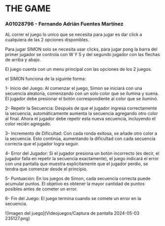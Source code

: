 # THE GAME
### A01028796 - Fernando Adrián Fuentes Martínez


AL correr el juego lo unico que se necesita para jugar es dar click a cualquiera de las 2 opciones disponibles.

Para jugar SIMON solo se necesita usar clicks, para jugar pong la barra del primer jugador se controla con W Y S y del segundo jugador con las flechas de arriba y abajo.

El juego cuenta con un menu principal con las opciones de los 2 juegos.

el SIMON funciona de la siguinte forma:

1- Inicio del Juego: Al comenzar el juego, Simon se iniciará con una secuencia aleatoria, comenzando con un solo color que se ilumina y suena. El jugador debe presionar el botón correspondiente al color que se iluminó.

2- Repetir la Secuencia: Después de que el jugador ingresa correctamente la secuencia, automáticamente aumenta la secuencia agregando otro color al final. Ahora el jugador debe repetir esta nueva secuencia, incluyendo el color recién agregado.

3- Incremento de Dificultad: Con cada ronda exitosa, se añade otro color a la secuencia. Esto continúa, aumentando la dificultad con cada secuencia correcta que el jugador logra seguir.

4- Error del Jugador: Si el jugador presiona un botón incorrecto (es decir, el jugador falla en repetir la secuencia exactamente), el juego indicará el error con una pantalla que muestra explicitamente que el jugador perdio, se tendra que comenzar desde el principio.

5- Puntuación: En los juegos de Simon, cada secuencia correcta puede acumular puntos. El objetivo es obtener la mayor cantidad de puntos posibles antes de cometer un error.

6- Fin del Juego: El juego termina cuando se comete un error en la secuencia.

![Imagen del juego](Videojuegos/Captura de pantalla 2024-05-03 235127.png)

